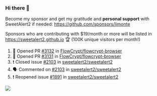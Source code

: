 ### Hi there 👋

Become my sponsor and get my gratitude and **personal support** with SweetAlert2 if needed: https://github.com/sponsors/limonte

Sponsors who are contributing with $19/month or more will be listed in https://sweetalert2.github.io 🏆 (100K unique visitors per month!)

<!--START_SECTION:activity-->
1. 💪 Opened PR [#3132](https://github.com/FlowCrypt/flowcrypt-browser/pull/3132) in [FlowCrypt/flowcrypt-browser](https://github.com/FlowCrypt/flowcrypt-browser)
2. 💪 Opened PR [#3131](https://github.com/FlowCrypt/flowcrypt-browser/pull/3131) in [FlowCrypt/flowcrypt-browser](https://github.com/FlowCrypt/flowcrypt-browser)
3. ❗️ Closed issue [#2103](https://github.com/sweetalert2/sweetalert2/issues/2103) in [sweetalert2/sweetalert2](https://github.com/sweetalert2/sweetalert2)
4. 🗣 Commented on [#2103](https://github.com/sweetalert2/sweetalert2/issues/2103) in [sweetalert2/sweetalert2](https://github.com/sweetalert2/sweetalert2)
5. ❗️ Reopened issue [#1891](https://github.com/sweetalert2/sweetalert2/issues/1891) in [sweetalert2/sweetalert2](https://github.com/sweetalert2/sweetalert2)
<!--END_SECTION:activity-->

![](https://github-readme-stats.vercel.app/api?username=limonte&theme=vue&show_icons=true)
